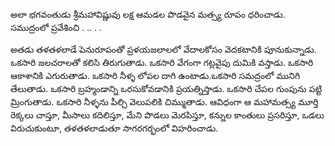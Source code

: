 ﻿అలా భగవంతుడు శ్రీమహావిష్ణువు లక్ష ఆమడల పొడవైన మత్స్య రూపం ధరించాడు. సముద్రంలో ప్రవేశించి . .. . . 

అతడు తళతళలాడే పెనురూపంతో ప్రళయజలాలలో వేదాలకోసం వెదకటానికి పూనుకున్నాడు. ఒకసారి జలచరాలతో కలిసి తిరుగుతాడు. ఒకసారి వేగంగా గట్లవైపు దుమికి వస్తాడు. ఒకసారి ఆకాశానికి ఎగురుతాడు. ఒకసారి నీళ్ళ లోపల దాగి ఉంటాడు.ఒకసారి సమద్రంలో మునిగి తేలుతాడు. ఒకసారి బ్రహ్మండాన్ని ఒరసుకోవడానికి ప్రయత్నిస్తాడు. ఒకసారి చేపల గుంపును పట్టి మ్రింగుతాడు. ఒకసారి నీళ్ళను పీల్చి వెలుపలికి చిమ్ముతాడు. ఆవిధంగా ఆ మహామత్స్య మూర్తి రెక్కలు చాస్తూ, మీసాలు కదిలిస్తూ, మేని పొడలు మెరపిస్తూ, కన్నుల కాంతులు ప్రసరిస్తూ, ఒడలు విరుచుకుంటూ, తళతళలాడుతూ సాగరగర్భంలో విహరించాడు. 

